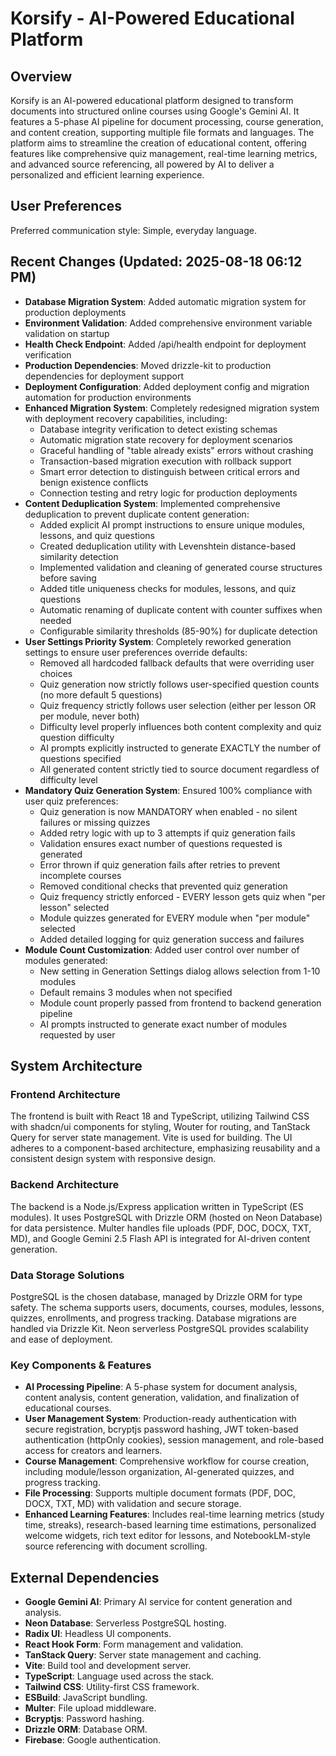 # Korsify - AI-Powered Educational Platform

## Overview
Korsify is an AI-powered educational platform designed to transform documents into structured online courses using Google's Gemini AI. It features a 5-phase AI pipeline for document processing, course generation, and content creation, supporting multiple file formats and languages. The platform aims to streamline the creation of educational content, offering features like comprehensive quiz management, real-time learning metrics, and advanced source referencing, all powered by AI to deliver a personalized and efficient learning experience.

## User Preferences
Preferred communication style: Simple, everyday language.

## Recent Changes (Updated: 2025-08-18 06:12 PM)
- **Database Migration System**: Added automatic migration system for production deployments
- **Environment Validation**: Added comprehensive environment variable validation on startup
- **Health Check Endpoint**: Added /api/health endpoint for deployment verification
- **Production Dependencies**: Moved drizzle-kit to production dependencies for deployment support
- **Deployment Configuration**: Added deployment config and migration automation for production environments
- **Enhanced Migration System**: Completely redesigned migration system with deployment recovery capabilities, including:
  - Database integrity verification to detect existing schemas
  - Automatic migration state recovery for deployment scenarios
  - Graceful handling of "table already exists" errors without crashing
  - Transaction-based migration execution with rollback support
  - Smart error detection to distinguish between critical errors and benign existence conflicts
  - Connection testing and retry logic for production deployments
- **Content Deduplication System**: Implemented comprehensive deduplication to prevent duplicate content generation:
  - Added explicit AI prompt instructions to ensure unique modules, lessons, and quiz questions
  - Created deduplication utility with Levenshtein distance-based similarity detection
  - Implemented validation and cleaning of generated course structures before saving
  - Added title uniqueness checks for modules, lessons, and quiz questions
  - Automatic renaming of duplicate content with counter suffixes when needed
  - Configurable similarity thresholds (85-90%) for duplicate detection
- **User Settings Priority System**: Completely reworked generation settings to ensure user preferences override defaults:
  - Removed all hardcoded fallback defaults that were overriding user choices
  - Quiz generation now strictly follows user-specified question counts (no more default 5 questions)
  - Quiz frequency strictly follows user selection (either per lesson OR per module, never both)
  - Difficulty level properly influences both content complexity and quiz question difficulty
  - AI prompts explicitly instructed to generate EXACTLY the number of questions specified
  - All generated content strictly tied to source document regardless of difficulty level
- **Mandatory Quiz Generation System**: Ensured 100% compliance with user quiz preferences:
  - Quiz generation is now MANDATORY when enabled - no silent failures or missing quizzes
  - Added retry logic with up to 3 attempts if quiz generation fails
  - Validation ensures exact number of questions requested is generated
  - Error thrown if quiz generation fails after retries to prevent incomplete courses
  - Removed conditional checks that prevented quiz generation
  - Quiz frequency strictly enforced - EVERY lesson gets quiz when "per lesson" selected
  - Module quizzes generated for EVERY module when "per module" selected
  - Added detailed logging for quiz generation success and failures
- **Module Count Customization**: Added user control over number of modules generated:
  - New setting in Generation Settings dialog allows selection from 1-10 modules
  - Default remains 3 modules when not specified
  - Module count properly passed from frontend to backend generation pipeline
  - AI prompts instructed to generate exact number of modules requested by user

## System Architecture

### Frontend Architecture
The frontend is built with React 18 and TypeScript, utilizing Tailwind CSS with shadcn/ui components for styling, Wouter for routing, and TanStack Query for server state management. Vite is used for building. The UI adheres to a component-based architecture, emphasizing reusability and a consistent design system with responsive design.

### Backend Architecture
The backend is a Node.js/Express application written in TypeScript (ES modules). It uses PostgreSQL with Drizzle ORM (hosted on Neon Database) for data persistence. Multer handles file uploads (PDF, DOC, DOCX, TXT, MD), and Google Gemini 2.5 Flash API is integrated for AI-driven content generation.

### Data Storage Solutions
PostgreSQL is the chosen database, managed by Drizzle ORM for type safety. The schema supports users, documents, courses, modules, lessons, quizzes, enrollments, and progress tracking. Database migrations are handled via Drizzle Kit. Neon serverless PostgreSQL provides scalability and ease of deployment.

### Key Components & Features
- **AI Processing Pipeline**: A 5-phase system for document analysis, content analysis, content generation, validation, and finalization of educational courses.
- **User Management System**: Production-ready authentication with secure registration, bcryptjs password hashing, JWT token-based authentication (httpOnly cookies), session management, and role-based access for creators and learners.
- **Course Management**: Comprehensive workflow for course creation, including module/lesson organization, AI-generated quizzes, and progress tracking.
- **File Processing**: Supports multiple document formats (PDF, DOC, DOCX, TXT, MD) with validation and secure storage.
- **Enhanced Learning Features**: Includes real-time learning metrics (study time, streaks), research-based learning time estimations, personalized welcome widgets, rich text editor for lessons, and NotebookLM-style source referencing with document scrolling.

## External Dependencies

- **Google Gemini AI**: Primary AI service for content generation and analysis.
- **Neon Database**: Serverless PostgreSQL hosting.
- **Radix UI**: Headless UI components.
- **React Hook Form**: Form management and validation.
- **TanStack Query**: Server state management and caching.
- **Vite**: Build tool and development server.
- **TypeScript**: Language used across the stack.
- **Tailwind CSS**: Utility-first CSS framework.
- **ESBuild**: JavaScript bundling.
- **Multer**: File upload middleware.
- **Bcryptjs**: Password hashing.
- **Drizzle ORM**: Database ORM.
- **Firebase**: Google authentication.